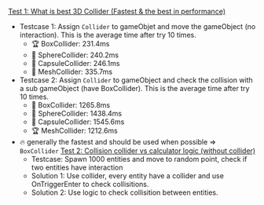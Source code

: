 [Test 1: What is best 3D Collider (Fastest & the best in performance)](Testcase1.cs)
- Testcase 1: Assign `Collider` to gameObjet and move the gameObject (no interaction). This is the average time after try 10 times.
  - 🏆 BoxCollider: 231.4ms
  - 🔹 SphereCollider: 240.2ms
  - 🔹 CapsuleCollider: 246.1ms
  - 🔹 MeshCollider: 335.7ms
- Testcase 2: Assign `Collider` to gameObject and check the collision with a sub gameObject (have BoxCollider). This is the average time after try 10 times.
  - 🔹 BoxCollider: 1265.8ms
  - 🔹 SphereCollider: 1438.4ms
  - 🔹 CapsuleCollider: 1545.6ms
  - 🏆 MeshCollider: 1212.6ms
- 🔥 generally the fastest and should be used when possible =>  `BoxCollider`
[Test 2: Collision collider vs calculator logic (without collider)]()
  - Testcase: Spawn 1000 entities and move to random point, check if two entities have interaction
  - Solution 1: Use collider, every entity have a collider and use OnTriggerEnter to check collisitions.
  - Solution 2: Use logic to check collisition between entities.
